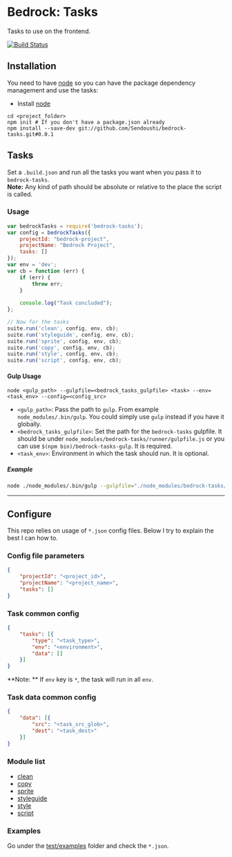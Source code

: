 # Bedrock: Tasks

Tasks to use on the frontend.

[![Build Status](https://travis-ci.org/Sendoushi/bedrock-tasks.svg?branch=master)](https://travis-ci.org/Sendoushi/bedrock-tasks)

## Installation
You need to have [node](http://nodejs.org) so you can have the package dependency management and use the tasks:
- Install [node](http://nodejs.org)

```
cd <project_folder>
npm init # If you don't have a package.json already
npm install --save-dev git://github.com/Sendoushi/bedrock-tasks.git#0.0.1
```

## Tasks

Set a `.build.json` and run all the tasks you want when you pass it to `bedrock-tasks`.<br>
**Note:** Any kind of path should be absolute or relative to the place the script is called.

### Usage

```js
var bedrockTasks = require('bedrock-tasks');
var config = bedrockTasks({
    projectId: "bedrock-project",
    projectName: "Bedrock Project",
    tasks: []
});
var env = 'dev';
var cb = function (err) {
    if (err) {
        throw err;
    }
    
    console.log("Task concluded");
};

// Now for the tasks
suite.run('clean', config, env, cb);
suite.run('styleguide', config, env, cb);
suite.run('sprite', config, env, cb);
suite.run('copy', config, env, cb);
suite.run('style', config, env, cb);
suite.run('script', config, env, cb);
```

#### Gulp Usage

```
node <gulp_path> --gulpfile=<bedrock_tasks_gulpfile> <task> --env=<task_env> --config=<config_src>
```

- `<gulp_path>`: Pass the path to `gulp`. From example `node_modules/.bin/gulp`. You could simply use `gulp` instead if you have it globally.
- `<bedrock_tasks_gulpfile>`: Set the path for the `bedrock-tasks` gulpfile. It should be under `node_modules/bedrock-tasks/runner/gulpfile.js` or you can use `$(npm bin)/bedrock-tasks-gulp`. It is required.
- `<task_env>`: Environment in which the task should run. It is optional.

##### Example

```sh
node ./node_modules/.bin/gulp --gulpfile="./node_modules/bedrock-tasks/runner/gulpfile.js" build --env=prod --config=".build.json"
```

------------------------

## Configure

This repo relies on usage of `*.json` config files. Below I try to explain the best I can how to.

### Config file parameters
```json
{
    "projectId": "<project_id>",
    "projectName": "<project_name>",
    "tasks": []
}
```

### Task common config
```json
{
    "tasks": [{
        "type": "<task_type>",
        "env": "<environment>",
        "data": []
    }]    
}
```
**Note: ** If `env` key is `*`, the task will run in all `env`.

### Task data common config
```json
{
    "data": [{
        "src": "<task_src_glob>",
        "dest": "<task_dest>"
    }]    
}
```

### Module list
- [clean](docs/file_clean.md)
- [copy](docs/file_copy.md)
- [sprite](docs/sprite.md)
- [styleguide](docs/styleguide.md)
- [style](docs/style.md)
- [script](docs/script.md)

### Examples
Go under the [test/examples](test/examples) folder and check the `*.json`.

